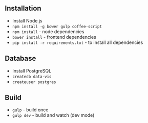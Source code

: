 ## Installation

* Install Node.js
* `npm install -g bower gulp coffee-script`
* `npm install` - node dependencies
* `bower install` - frontend dependencies
* `pip install -r requirements.txt` - to install all dependencies

## Database

* Install PostgreSQL
* `createdb data-vis`
* `createuser postgres`

## Build

* `gulp` - build once
* `gulp dev` - build and watch (dev mode)
